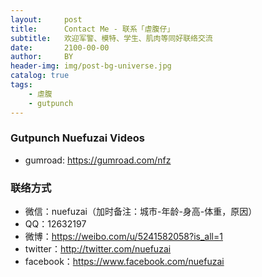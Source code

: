 ```yaml
---
layout:     post
title:      Contact Me - 联系「虐腹仔」
subtitle:   欢迎军警、模特、学生、肌肉等同好联络交流
date:       2100-00-00
author:     BY
header-img: img/post-bg-universe.jpg
catalog: true
tags:
    - 虐腹
    - gutpunch
---
```


### Gutpunch Nuefuzai Videos
- gumroad: https://gumroad.com/nfz


### 联络方式
- 微信：nuefuzai（加时备注：城市-年龄-身高-体重，原因）
- QQ：12632197
- 微博：https://weibo.com/u/5241582058?is_all=1
- twitter：http://twitter.com/nuefuzai
- facebook：https://www.facebook.com/nuefuzai
